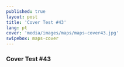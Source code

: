 ```yaml
---
published: true
layout: post
title: 'Cover Test #43'
lang: pt
cover: 'media/images/maps/maps-cover43.jpg'
swipebox: maps-cover
---
```

### Cover Test #43

